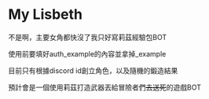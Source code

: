 # My Lisbeth
不是啊，主要女角都快沒了我只好寫莉茲經驗包BOT

使用前要填好auth_example的內容並拿掉_example

目前只有根據discord id創立角色，以及隨機的鍛造結果

預計會是一個使用莉茲打造武器丟給冒險者們~~去送死~~的遊戲BOT